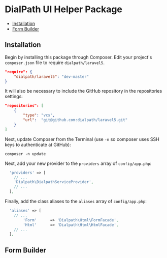 # DialPath UI Helper Package
- [Installation](#installation)
- [Form Builder](#form-builder)

<a name="installation"></a>
## Installation

Begin by installing this package through Composer. Edit your project's `composer.json` file to require `dialpath/laravel5`.

```json
"require": {
    "dialpath/laravel5": "dev-master"
}
```

It will also be necessary to include the GitHub repository in the repositories settings:

```json
"repositories": [
    {
        "type": "vcs",
        "url":  "git@github.com:dialpath/laravel5.git"
    }
]
```

Next, update Composer from the Terminal (use `-n` so composer uses SSH keys to authenticate at GitHub):

    composer -n update

Next, add your new provider to the `providers` array of `config/app.php`:

```php
  'providers' => [
    // ...
    'Dialpath\DialpathServiceProvider',
    // ...
  ],
```

Finally, add the class aliases to the `aliases` array of `config/app.php`:

```php
  'aliases' => [
    // ...
        'Form'      => 'Dialpath\Html\FormFacade',
        'Html'      => 'Dialpath\Html\HtmlFacade',
    // ...
  ],
```

<a name="form-builder"></a>
## Form Builder
